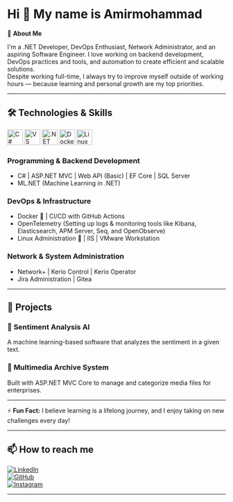  Hi 👋 My name is Amirmohammad  
=====================  

🚀 **About Me**  

I'm a .NET Developer, DevOps Enthusiast, Network Administrator, and an aspiring Software Engineer. I love working on backend development, DevOps practices and tools, and automation to create efficient and scalable solutions.  
Despite working full-time, I always try to improve myself outside of working hours — because learning and personal growth are my top priorities.

---

## 🛠️ Technologies & Skills  

<p align="left">
<a href="https://docs.microsoft.com/en-us/dotnet/csharp/" target="_blank" rel="noreferrer"><img src="https://raw.githubusercontent.com/danielcranney/readme-generator/main/public/icons/skills/csharp-colored.svg" width="36" height="36" alt="C#" /></a>  
<a href="https://code.visualstudio.com/" target="_blank" rel="noreferrer"><img src="https://raw.githubusercontent.com/danielcranney/readme-generator/main/public/icons/skills/visualstudiocode.svg" width="36" height="36" alt="VS Code" /></a>  
<a href="https://dotnet.microsoft.com/en-us/" target="_blank" rel="noreferrer"><img src="https://raw.githubusercontent.com/danielcranney/readme-generator/main/public/icons/skills/dot-net-colored.svg" width="36" height="36" alt=".NET" /></a>  
<a href="https://www.docker.com/" target="_blank" rel="noreferrer"><img src="https://raw.githubusercontent.com/danielcranney/readme-generator/main/public/icons/skills/docker-colored.svg" width="36" height="36" alt="Docker" /></a>  
<a href="https://www.linux.org" target="_blank" rel="noreferrer"><img src="https://raw.githubusercontent.com/danielcranney/readme-generator/main/public/icons/skills/linux-colored.svg" width="36" height="36" alt="Linux" /></a>  
</p>  

### **Programming & Backend Development**  
- C# | ASP.NET MVC | Web API (Basic) | EF Core | SQL Server  
- ML.NET (Machine Learning in .NET)  

### **DevOps & Infrastructure**  
- Docker 🐳 | CI/CD with GitHub Actions  
- OpenTelemetry (Setting up logs & monitoring tools like Kibana, Elasticsearch, APM Server, Seq, and OpenObserve)  
- Linux Administration 🐧 | IIS | VMware Workstation  

### **Network & System Administration**  
- Network+ | Kerio Control | Kerio Operator  
- Jira Administration | Gitea  

---

## 📌 Projects  

### 🤖 **Sentiment Analysis AI**  
A machine learning-based software that analyzes the sentiment in a given text.  

### 📂 **Multimedia Archive System**  
Built with ASP.NET MVC Core to manage and categorize media files for enterprises.  

---

⚡ **Fun Fact:** I believe learning is a lifelong journey, and I enjoy taking on new challenges every day!  

---

## 📫 How to reach me  

[![LinkedIn](https://img.shields.io/badge/LinkedIn-0077B5?style=for-the-badge&logo=linkedin&logoColor=white)](https://www.linkedin.com/in/amiromumi)  
[![GitHub](https://img.shields.io/badge/GitHub-181717?style=for-the-badge&logo=github&logoColor=white)](https://github.com/amiromumi)  
[![Instagram](https://img.shields.io/badge/Instagram-E4405F?style=for-the-badge&logo=instagram&logoColor=white)](http://www.instagram.com/amiromumi.ir)  

---
